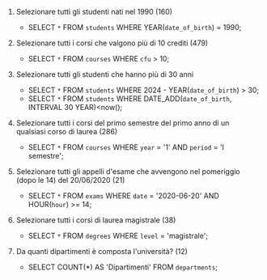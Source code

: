 1. Selezionare tutti gli studenti nati nel 1990 (160)
    - SELECT `*` FROM `students` WHERE YEAR(`date_of_birth`) = 1990;

2.  Selezionare tutti i corsi che valgono più di 10 crediti (479)
    - SELECT `*` FROM `courses` WHERE `cfu` > 10;

3.  Selezionare tutti gli studenti che hanno più di 30 anni
    - SELECT `*` FROM `students` WHERE 2024 - YEAR(`date_of_birth`) > 30;
    - SELECT `*` FROM `students` WHERE DATE_ADD(`date_of_birth`, INTERVAL 30 YEAR)<now(); 

4.  Selezionare tutti i corsi del primo semestre del primo anno di un qualsiasi corso di laurea (286)
    - SELECT `*` FROM `courses` WHERE `year` = '1' AND `period` = 'I semestre';

5.  Selezionare tutti gli appelli d'esame che avvengono nel pomeriggio (dopo le 14) del 20/06/2020 (21)
    - SELECT `*` FROM `exams` WHERE `date` = '2020-06-20' AND HOUR(`hour`) >= 14;

6.  Selezionare tutti i corsi di laurea magistrale (38)
    - SELECT `*` FROM `degrees` WHERE `level` = 'magistrale';

7.  Da quanti dipartimenti è composta l'università? (12)
    - SELECT COUNT(*) AS 'Dipartimenti' FROM `departments`;

